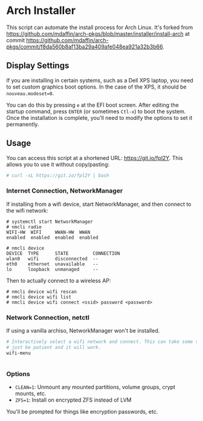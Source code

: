 # Arch Installer

This script can automate the install process for Arch Linux. It's forked from
https://github.com/mdaffin/arch-pkgs/blob/master/installer/install-arch at
commit
https://github.com/mdaffin/arch-pkgs/commit/f8da560b8af13ba29a409afe048ea921a32b3b66.

## Display Settings

If you are installing in certain systems, such as a Dell XPS laptop, you
need to set custom graphics boot options. In the case of the XPS, it
should be `nouveau.modeset=0`.

You can do this by pressing `e` at the EFI boot screen. After editing
the startup command, press `ENTER` (or sometimes `Ctl-x`) to boot the
system. Once the
installation is complete, you'll need to modify the options to set it
permanently.

## Usage

You can access this script at a shortened URL: https://git.io/fpl2Y. This allows
you to use it without copy/pasting:

```sh
# curl -sL https://git.io/fpl2Y | bash
```

### Internet Connection, NetworkManager

If installing from a wifi device, start NetworkManager, and then connect
to the wifi network:

```
# systemctl start NetworkManager
# nmcli radio
WIFI-HW  WIFI     WWAN-HW  WWAN
enabled  enabled  enabled  enabled

# nmcli device
DEVICE  TYPE      STATE         CONNECTION
wlan0   wifi      disconnected  --
eth0    ethernet  unavailable   --
lo      loopback  unmanaged     --
```

Then to actually connect to a wireless AP:

```
# nmcli device wifi rescan
# nmcli device wifi list
# nmcli device wifi connect <ssid> password <password>
```

### Network Connection, netctl

If using a vanilla archiso, NetworkManager won't be installed.

``` sh
# Interactively select a wifi network and connect. This can take some time;
# just be patient and it will work.
wifi-menu
```

```

```

### Options

* `CLEAN=1`: Unmount any mounted partitions, volume groups, crypt mounts, etc.
* `ZFS=1`: Install on encrypted ZFS instead of LVM

You'll be prompted for things like encryption passwords, etc.
